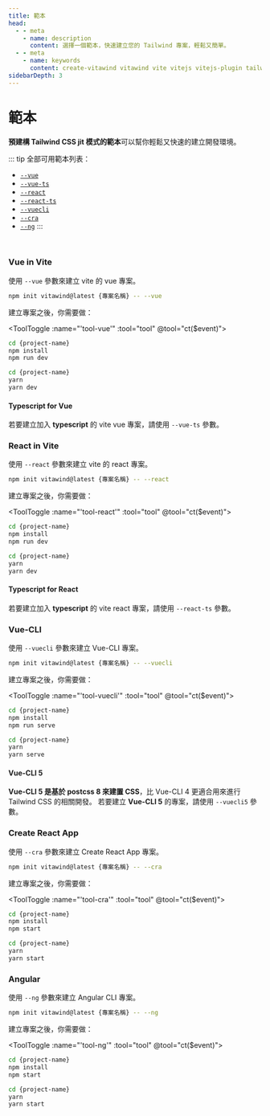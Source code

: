 ```yaml
---
title: 範本
head:
  - - meta
    - name: description
      content: 選擇一個範本，快速建立您的 Tailwind 專案，輕鬆又簡單。
  - - meta
    - name: keywords
      content: create-vitawind vitawind vite vitejs vitejs-plugin tailwind tailwindcss hmr react create-react-app vuecli vue-cli ng angular
sidebarDepth: 3
---
```


<script>
import Badge from '../.vitepress/components/Badge.vue'
import ToolToggle from '../.vitepress/components/ToolToggle.vue'

export default{
  data () {
    return {
      tool: 'npm',
      npm: true,
      yarn: false,
      storage: undefined
    }
  },
  mounted () {
    let tool = ''
    if (typeof window !== 'undefined') {
      if(window.localStorage.length>0) {
        tool = window.localStorage.getItem('tool')
      }
    }
    this.tool = tool?tool:'npm';
    this.ct(this.tool)
  },
  methods:{
    ct (event) {
      const status = (event==='npm')
      this.tool = event
      this.npm = status
      this.yarn = !status
      if (typeof window !== 'undefined') {
        window.localStorage.setItem('tool',event)
      }
      // if (this.storage = !) {
      //   this.storage.setItem('tool',event)
      // }
    }
  },
  components: {
    Badge,ToolToggle
  }
}
</script>

# 範本

**預建構 Tailwind CSS jit 模式的範本**可以幫你輕鬆又快速的建立開發環境。

::: tip 全部可用範本列表：
- [`--vue`](#vue-in-vite)
- [`--vue-ts`](#typescript-for-vue)
- [`--react`](#react-in-vite)
- [`--react-ts`](#typescript-for-react)
- [`--vuecli`](#vue-cli)
- [`--cra`](#create-react-app)
- [`--ng`](#angular)
:::
<!-- - [`--cra22`](#create-react-app-tailwindcss-2-2) -->
<br>

### Vue in Vite 
使用 `--vue` 參數來建立 vite 的 vue 專案。
```bash
npm init vitawind@latest {專案名稱} -- --vue
```
建立專案之後，你需要做：

<ToolToggle :name="'tool-vue'" :tool="tool" @tool="ct($event)"><div v-if="npm">

```bash
cd {project-name}
npm install
npm run dev
```
</div><div v-if="yarn">

```bash
cd {project-name}
yarn
yarn dev
```
</div></ToolToggle>

#### Typescript for Vue 
若要建立加入 **typescript** 的 vite vue 專案，請使用  `--vue-ts` 參數。


### React in Vite 
使用 `--react` 參數來建立 vite 的 react 專案。
```bash
npm init vitawind@latest {專案名稱} -- --react
```
建立專案之後，你需要做：

<ToolToggle :name="'tool-react'" :tool="tool" @tool="ct($event)"><div v-if="npm">

```bash
cd {project-name}
npm install
npm run dev
```
</div><div v-if="yarn">

```bash
cd {project-name}
yarn
yarn dev
```
</div></ToolToggle>

#### Typescript for React 
若要建立加入 **typescript** 的 vite react 專案，請使用  `--react-ts` 參數。


### Vue-CLI
使用 `--vuecli` 參數來建立 Vue-CLI 專案。
```bash
npm init vitawind@latest {專案名稱} -- --vuecli
```
建立專案之後，你需要做：

<ToolToggle :name="'tool-vuecli'" :tool="tool" @tool="ct($event)"><div v-if="npm">

```bash
cd {project-name}
npm install
npm run serve
```
</div><div v-if="yarn">

```bash
cd {project-name}
yarn
yarn serve
```
</div></ToolToggle>

#### Vue-CLI 5 <Badge color="green" text="BETA" />
**Vue-CLI 5 是基於 postcss 8 來建置 CSS**，比 Vue-CLI 4 更適合用來進行 Tailwind CSS 的相關開發。 若要建立 **Vue-CLI 5** 的專案，請使用  `--vuecli5` 參數。


### Create React App 
使用 `--cra` 參數來建立 Create React App 專案。
```bash
npm init vitawind@latest {專案名稱} -- --cra
```
建立專案之後，你需要做：

<ToolToggle :name="'tool-cra'" :tool="tool" @tool="ct($event)"><div v-if="npm">

```bash
cd {project-name}
npm install
npm start
```
</div><div v-if="yarn">

```bash
cd {project-name}
yarn
yarn start
```
</div></ToolToggle>

<!-- ### Create React App 
Use flag `--cra` to create project with Create React App and ***Tailwind CSS version is 2.1.4***. For newest version of Tailwind, see ["Create React App + TailwindCSS 2.2"](#create-react-app-tailwindcss-2-2) section.
```bash
npm init vitawind {專案名稱} --cra
```
建立專案之後，你需要做：
```bash
cd {專案名稱}
npm install  # 或 `yarn`
npm run start  # 或 `yarn start`
``` -->

<!-- ### Create React App + TailwindCSS 2.2
Use flag `--cra22` to create project with Create React App and ***Tailwind CSS version is 2.2 or higher***.

```bash
npm init vitawind {專案名稱} --cra22
```
建立專案之後，你需要做：
```bash
cd {專案名稱}
npm install  # 或 `yarn`
npm run start  # 或 `yarn start`
``` -->

### Angular
使用 `--ng` 參數來建立 Angular CLI 專案。

```bash
npm init vitawind@latest {專案名稱} -- --ng
```
建立專案之後，你需要做：

<ToolToggle :name="'tool-ng'" :tool="tool" @tool="ct($event)"><div v-if="npm">

```bash
cd {project-name}
npm install
npm start
```
</div><div v-if="yarn">

```bash
cd {project-name}
yarn
yarn start
```
</div></ToolToggle>